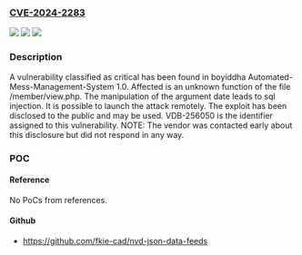 ### [CVE-2024-2283](https://cve.mitre.org/cgi-bin/cvename.cgi?name=CVE-2024-2283)
![](https://img.shields.io/static/v1?label=Product&message=Automated-Mess-Management-System&color=blue)
![](https://img.shields.io/static/v1?label=Version&message=%3D%201.0%20&color=brighgreen)
![](https://img.shields.io/static/v1?label=Vulnerability&message=CWE-89%20SQL%20Injection&color=brighgreen)

### Description

A vulnerability classified as critical has been found in boyiddha Automated-Mess-Management-System 1.0. Affected is an unknown function of the file /member/view.php. The manipulation of the argument date leads to sql injection. It is possible to launch the attack remotely. The exploit has been disclosed to the public and may be used. VDB-256050 is the identifier assigned to this vulnerability. NOTE: The vendor was contacted early about this disclosure but did not respond in any way.

### POC

#### Reference
No PoCs from references.

#### Github
- https://github.com/fkie-cad/nvd-json-data-feeds

